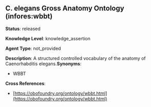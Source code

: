 [//]: # (DO NOT MANUALLY EDIT THIS FILE. IT IS GENERATED FROM A TEMPLATE.)

## C. elegans Gross Anatomy Ontology (infores:wbbt)

**Status**: released
  
**Knowledge Level**: knowledge_assertion
  
**Agent Type**: not_provided

**Description**: A structured controlled vocabulary of the anatomy of Caenorhabditis elegans.**Synonyms**:

- WBBT

**Cross References**:

- [https://obofoundry.org/ontology/wbbt.html](https://obofoundry.org/ontology/wbbt.html)

